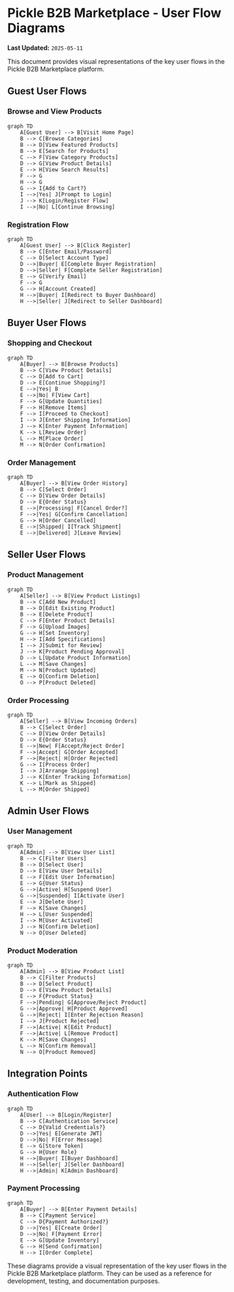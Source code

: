 # Pickle B2B Marketplace - User Flow Diagrams

**Last Updated:** `2025-05-11`

This document provides visual representations of the key user flows in the Pickle B2B Marketplace platform.

## Guest User Flows

### Browse and View Products

```mermaid
graph TD
    A[Guest User] --> B[Visit Home Page]
    B --> C[Browse Categories]
    B --> D[View Featured Products]
    B --> E[Search for Products]
    C --> F[View Category Products]
    D --> G[View Product Details]
    E --> H[View Search Results]
    F --> G
    H --> G
    G --> I{Add to Cart?}
    I -->|Yes| J[Prompt to Login]
    J --> K[Login/Register Flow]
    I -->|No| L[Continue Browsing]
```

### Registration Flow

```mermaid
graph TD
    A[Guest User] --> B[Click Register]
    B --> C[Enter Email/Password]
    C --> D[Select Account Type]
    D -->|Buyer| E[Complete Buyer Registration]
    D -->|Seller| F[Complete Seller Registration]
    E --> G[Verify Email]
    F --> G
    G --> H[Account Created]
    H -->|Buyer| I[Redirect to Buyer Dashboard]
    H -->|Seller| J[Redirect to Seller Dashboard]
```

## Buyer User Flows

### Shopping and Checkout

```mermaid
graph TD
    A[Buyer] --> B[Browse Products]
    B --> C[View Product Details]
    C --> D[Add to Cart]
    D --> E[Continue Shopping?]
    E -->|Yes| B
    E -->|No| F[View Cart]
    F --> G[Update Quantities]
    F --> H[Remove Items]
    F --> I[Proceed to Checkout]
    I --> J[Enter Shipping Information]
    J --> K[Enter Payment Information]
    K --> L[Review Order]
    L --> M[Place Order]
    M --> N[Order Confirmation]
```

### Order Management

```mermaid
graph TD
    A[Buyer] --> B[View Order History]
    B --> C[Select Order]
    C --> D[View Order Details]
    D --> E{Order Status}
    E -->|Processing| F[Cancel Order?]
    F -->|Yes| G[Confirm Cancellation]
    G --> H[Order Cancelled]
    E -->|Shipped| I[Track Shipment]
    E -->|Delivered| J[Leave Review]
```

## Seller User Flows

### Product Management

```mermaid
graph TD
    A[Seller] --> B[View Product Listings]
    B --> C[Add New Product]
    B --> D[Edit Existing Product]
    B --> E[Delete Product]
    C --> F[Enter Product Details]
    F --> G[Upload Images]
    G --> H[Set Inventory]
    H --> I[Add Specifications]
    I --> J[Submit for Review]
    J --> K[Product Pending Approval]
    D --> L[Update Product Information]
    L --> M[Save Changes]
    M --> N[Product Updated]
    E --> O[Confirm Deletion]
    O --> P[Product Deleted]
```

### Order Processing

```mermaid
graph TD
    A[Seller] --> B[View Incoming Orders]
    B --> C[Select Order]
    C --> D[View Order Details]
    D --> E{Order Status}
    E -->|New| F[Accept/Reject Order]
    F -->|Accept| G[Order Accepted]
    F -->|Reject| H[Order Rejected]
    G --> I[Process Order]
    I --> J[Arrange Shipping]
    J --> K[Enter Tracking Information]
    K --> L[Mark as Shipped]
    L --> M[Order Shipped]
```

## Admin User Flows

### User Management

```mermaid
graph TD
    A[Admin] --> B[View User List]
    B --> C[Filter Users]
    B --> D[Select User]
    D --> E[View User Details]
    E --> F[Edit User Information]
    E --> G{User Status}
    G -->|Active| H[Suspend User]
    G -->|Suspended| I[Activate User]
    E --> J[Delete User]
    F --> K[Save Changes]
    H --> L[User Suspended]
    I --> M[User Activated]
    J --> N[Confirm Deletion]
    N --> O[User Deleted]
```

### Product Moderation

```mermaid
graph TD
    A[Admin] --> B[View Product List]
    B --> C[Filter Products]
    B --> D[Select Product]
    D --> E[View Product Details]
    E --> F{Product Status}
    F -->|Pending| G[Approve/Reject Product]
    G -->|Approve| H[Product Approved]
    G -->|Reject| I[Enter Rejection Reason]
    I --> J[Product Rejected]
    F -->|Active| K[Edit Product]
    F -->|Active| L[Remove Product]
    K --> M[Save Changes]
    L --> N[Confirm Removal]
    N --> O[Product Removed]
```

## Integration Points

### Authentication Flow

```mermaid
graph TD
    A[User] --> B[Login/Register]
    B --> C[Authentication Service]
    C --> D{Valid Credentials?}
    D -->|Yes| E[Generate JWT]
    D -->|No| F[Error Message]
    E --> G[Store Token]
    G --> H{User Role}
    H -->|Buyer| I[Buyer Dashboard]
    H -->|Seller| J[Seller Dashboard]
    H -->|Admin| K[Admin Dashboard]
```

### Payment Processing

```mermaid
graph TD
    A[Buyer] --> B[Enter Payment Details]
    B --> C[Payment Service]
    C --> D{Payment Authorized?}
    D -->|Yes| E[Create Order]
    D -->|No| F[Payment Error]
    E --> G[Update Inventory]
    G --> H[Send Confirmation]
    H --> I[Order Complete]
```

These diagrams provide a visual representation of the key user flows in the Pickle B2B Marketplace platform. They can be used as a reference for development, testing, and documentation purposes.
